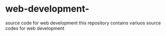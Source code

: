 # web-development-
source code for web development 
this repository contains variuos source codes for web development
